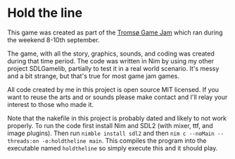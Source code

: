 # Hold the line

This game was created as part of the [Tromsø Game Jam](https://itch.io/jam/tromso-game-jam) which ran during the weekend 8-10th september.

The game, with all the story, graphics, sounds, and coding was created during that time period. The code was written in Nim by using my other project SDLGamelib, partially to test it in a real world scenario. It's messy and a bit strange, but that's true for most game jam games.

All code created by me in this project is open source MIT licensed. If you want to reuse the arts and or sounds please make contact and I'll relay your interest to those who made it.

Note that the nakefile in this project is probably dated and likely to not work properly. To run the code first install Nim and SDL2 (with mixer, ttf, and image plugins). Then run `nimble install sdl2` and then `nim c --noMain --threads:on -o:holdtheline main`. This compiles the program into the executable named `holdtheline` so simply execute this and it should play.
